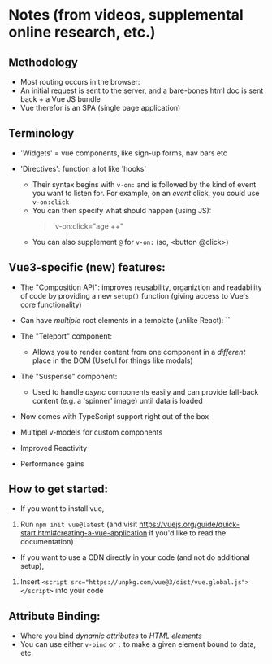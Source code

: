 # Notes (from videos, supplemental online research, etc.)

## Methodology

- Most routing occurs in the browser:
- An initial request is sent to the server, and a bare-bones html doc is sent back + a Vue JS bundle
- Vue therefor is an SPA (single page application)

## Terminology

- 'Widgets' = vue components, like sign-up forms, nav bars etc

- 'Directives': function a lot like 'hooks'
  - Their syntax begins with `v-on:` and is followed by the kind of event you want to listen for. For example, on an _event_ click, you could use `v-on:click`
  - You can then specify what should happen (using JS):
    > `v-on:click="age ++"
  - You can also supplement `@` for `v-on:` (so, <button @click>)

## Vue3-specific (new) features:

- The "Composition API": improves reusability, organiztion and readability of code by providing a new `setup()` function (giving access to Vue's core functionality)
- Can have _multiple_ root elements in a template (unlike React):
  `<template>
    <div> <p>Hello, World</p></div>
    <div> <p>Hello, AGAIN</p></div>
  </template>`

- The "Teleport" component:

  - Allows you to render content from one component in a _different_ place in the DOM (Useful for things like modals)

- The "Suspense" component:

  - Used to handle _async_ components easily and can provide fall-back content (e.g. a 'spinner' image) until data is loaded

- Now comes with TypeScript support right out of the box

- Multipel v-models for custom components

- Improved Reactivity

- Performance gains

## How to get started:

- If you want to install vue,

1. Run `npm init vue@latest` (and visit https://vuejs.org/guide/quick-start.html#creating-a-vue-application if you'd like to read the documentation)

- If you want to use a CDN directly in your code (and not do additional setup),

1. Insert `<script src="https://unpkg.com/vue@3/dist/vue.global.js"></script>` into your code

## Attribute Binding:

- Where you bind _dynamic attributes_ to _HTML elements_
- You can use either `v-bind` or `:` to make a given element bound to data, etc.

